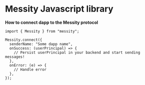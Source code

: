 # Messity Javascript library

**How to connect dapp to the Messity protocol**

```
import { Messity } from "messity";

Messity.connect({
  senderName: "Some dapp name",
  onSuccess: (userPrincipal) => {
    // Persist userPrincipal in your backend and start sending messages!
  },
  onError: (e) => {
    // Handle error
  },
});
```
